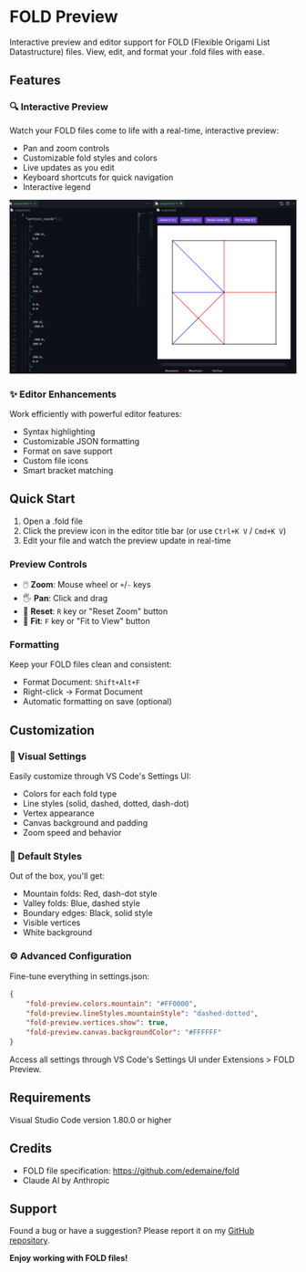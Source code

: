 # FOLD Preview

Interactive preview and editor support for FOLD (Flexible Origami List Datastructure) files. View, edit, and format your .fold files with ease.

## Features

### 🔍 Interactive Preview
Watch your FOLD files come to life with a real-time, interactive preview:
- Pan and zoom controls
- Customizable fold styles and colors
- Live updates as you edit
- Keyboard shortcuts for quick navigation
- Interactive legend

![Preview Demo](media/image.png)

### ✨ Editor Enhancements
Work efficiently with powerful editor features:
- Syntax highlighting
- Customizable JSON formatting
- Format on save support
- Custom file icons
- Smart bracket matching

## Quick Start

1. Open a .fold file
2. Click the preview icon in the editor title bar (or use `Ctrl+K V` / `Cmd+K V`)
3. Edit your file and watch the preview update in real-time

### Preview Controls
- 🖱️ **Zoom**: Mouse wheel or `+`/`-` keys
- 🖐️ **Pan**: Click and drag
- 🔄 **Reset**: `R` key or "Reset Zoom" button
- 📐 **Fit**: `F` key or "Fit to View" button

### Formatting
Keep your FOLD files clean and consistent:
- Format Document: `Shift+Alt+F`
- Right-click → Format Document
- Automatic formatting on save (optional)

## Customization

### 🎨 Visual Settings
Easily customize through VS Code's Settings UI:
- Colors for each fold type
- Line styles (solid, dashed, dotted, dash-dot)
- Vertex appearance
- Canvas background and padding
- Zoom speed and behavior

### 📝 Default Styles
Out of the box, you'll get:
- Mountain folds: Red, dash-dot style
- Valley folds: Blue, dashed style
- Boundary edges: Black, solid style
- Visible vertices
- White background

### ⚙️ Advanced Configuration
Fine-tune everything in settings.json:
```json
{
    "fold-preview.colors.mountain": "#FF0000",
    "fold-preview.lineStyles.mountainStyle": "dashed-dotted",
    "fold-preview.vertices.show": true,
    "fold-preview.canvas.backgroundColor": "#FFFFFF"
}
```
Access all settings through VS Code's Settings UI under Extensions > FOLD Preview.

## Requirements

Visual Studio Code version 1.80.0 or higher

## Credits

- FOLD file specification: https://github.com/edemaine/fold
- Claude AI by Anthropic

## Support

Found a bug or have a suggestion? Please report it on my [GitHub repository](https://github.com/Googolplexic/vscode-fold-preview/issues).

**Enjoy working with FOLD files!**
